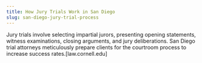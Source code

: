 ```yaml
---
title: How Jury Trials Work in San Diego
slug: san-diego-jury-trial-process
---
```


Jury trials involve selecting impartial jurors, presenting opening statements, witness examinations, closing arguments, and jury deliberations. San Diego trial attorneys meticulously prepare clients for the courtroom process to increase success rates.[law.cornell.edu]